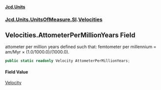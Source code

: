 #### [Jcd.Units](index 'index')
### [Jcd.Units.UnitsOfMeasure.SI](Jcd.Units.UnitsOfMeasure.SI 'Jcd.Units.UnitsOfMeasure.SI').[Velocities](Velocities 'Jcd.Units.UnitsOfMeasure.SI.Velocities')

## Velocities.AttometerPerMillionYears Field

attometer per million years defined such that: femtometer per millennium = am/Myr × (1.0/1000.0)/(1000.0).

```csharp
public static readonly Velocity AttometerPerMillionYears;
```

#### Field Value
[Velocity](Velocity 'Jcd.Units.UnitTypes.Velocity')